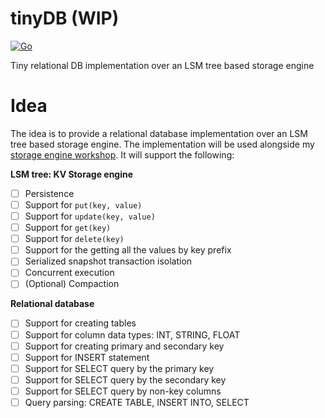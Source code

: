 # tinyDB (WIP)
[![Go](https://github.com/SarthakMakhija/tinyDB/actions/workflows/build.yml/badge.svg)](https://github.com/SarthakMakhija/tinyDB/actions/workflows/build.yml)

Tiny relational DB implementation over an LSM tree based storage engine

# Idea

The idea is to provide a relational database implementation over an LSM tree based storage engine. The implementation will be used alongside my [storage engine workshop](https://github.com/SarthakMakhija/storage-engine-workshop-template).
It will support the following:

**LSM tree: KV Storage engine**

- [ ] Persistence
- [ ] Support for `put(key, value)`
- [ ] Support for `update(key, value)`
- [ ] Support for `get(key)`
- [ ] Support for `delete(key)`
- [ ] Support for the getting all the values by key prefix
- [ ] Serialized snapshot transaction isolation
- [ ] Concurrent execution
- [ ] (Optional) Compaction

**Relational database**

- [ ] Support for creating tables
- [ ] Support for column data types: INT, STRING, FLOAT
- [ ] Support for creating primary and secondary key
- [ ] Support for INSERT statement
- [ ] Support for SELECT query by the primary key 
- [ ] Support for SELECT query by the secondary key 
- [ ] Support for SELECT query by non-key columns
- [ ] Query parsing: CREATE TABLE, INSERT INTO, SELECT
